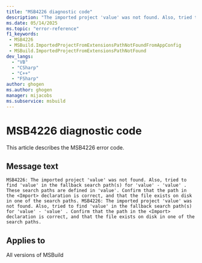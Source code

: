 ```yaml
---
title: "MSB4226 diagnostic code"
description: "The imported project 'value' was not found. Also, tried to find 'value' in the fallback search path(s) for 'value' - 'value' . Confirm that the path in the <Import> declaration is correct, and that the file exists on disk in one of the search paths."
ms.date: 05/14/2025
ms.topic: "error-reference"
f1_keywords:
 - MSB4226
 - MSBuild.ImportedProjectFromExtensionsPathNotFoundFromAppConfig
 - MSBuild.ImportedProjectFromExtensionsPathNotFound
dev_langs:
  - "VB"
  - "CSharp"
  - "C++"
  - "FSharp"
author: ghogen
ms.author: ghogen
manager: mijacobs
ms.subservice: msbuild
---
```


# MSB4226 diagnostic code

<!-- :::ErrorDefinitionDescription::: -->
<!-- :::editable-content name="introDescription"::: -->
This article describes the MSB4226 error code.
<!-- :::editable-content-end::: -->

## Message text

`MSB4226: The imported project 'value' was not found. Also, tried to find 'value' in the fallback search path(s) for 'value' - 'value' . These search paths are defined in 'value'. Confirm that the path in the <Import> declaration is correct, and that the file exists on disk in one of the search paths.
MSB4226: The imported project 'value' was not found. Also, tried to find 'value' in the fallback search path(s) for 'value' - 'value' . Confirm that the path in the <Import> declaration is correct, and that the file exists on disk in one of the search paths.`

<!-- :::editable-content name="postOutputDescription"::: -->
<!--
{StrBegin="MSB4226: "}LOCALIZATION: <Import> should not be localized.

{StrBegin="MSB4226: "}LOCALIZATION: <Import> should not be localized.
-->
<!-- :::editable-content-end::: -->
<!-- :::ErrorDefinitionDescription-end::: -->

## Applies to

All versions of MSBuild
